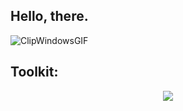 ## Hello, there. 

![ClipWindowsGIF](https://github.com/noahsamoa/noahsamoa/assets/12013865/bbece499-e938-4446-bfe5-d7599871bcdd)

## Toolkit:
<p align="center">
  <img src="https://skillicons.dev/icons?i=html,css,bootstrap,javascript,php,mysql,nginx,threejs,bash,linux,raspberrypi,aws,svg,unreal,ableton,md,tailwind,vue,jquery,nodejs,wordpress,vercel,expressjs,ps,figma,vim,git,github,vscode,stackoverflow" />
</a>
</p>
<!--
You came here to read this? Wow, thanks. 
While you're at it, here's a better read than this markdown file:
https://mcnac.xyz/nmresume.pdf
-->
